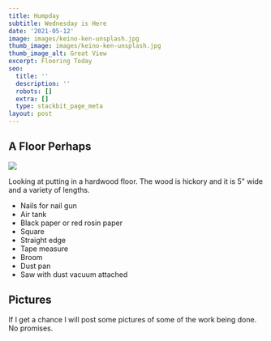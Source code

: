 ```yaml
---
title: Humpday
subtitle: Wednesday is Here
date: '2021-05-12'
image: images/keino-ken-unsplash.jpg
thumb_image: images/keino-ken-unsplash.jpg
thumb_image_alt: Great View
excerpt: Flooring Today
seo:
  title: ''
  description: ''
  robots: []
  extra: []
  type: stackbit_page_meta
layout: post
---
```

## A Floor Perhaps

![](/images/meagan-stone-unsplash.jpg)

Looking at putting in a hardwood floor. The wood is hickory and it is 5" wide and a variety of lengths.

*   Nails for nail gun
*   Air tank
*   Black paper or red rosin paper
*   Square
*   Straight edge
*   Tape measure
*   Broom
*   Dust pan
*   Saw with dust vacuum attached

## Pictures

If I get a chance I will post some pictures of some of the work being done. No promises.

